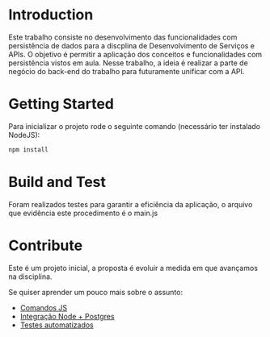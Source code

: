 # Introduction
Este trabalho consiste no desenvolvimento das funcionalidades com persistência de dados para a discplina de Desenvolvimento de Serviços e APIs. O objetivo é permitir a aplicação dos conceitos e funcionalidades com persistência vistos em aula. Nesse trabalho, a ideia é realizar a parte de negócio do back-end do trabalho para futuramente unificar com a API.

# Getting Started
Para inicializar o projeto rode o seguinte comando (necessário ter instalado NodeJS):
```bash
npm install
```

# Build and Test
Foram realizados testes para garantir a eficiência da aplicação, o arquivo que evidência este procedimento é o main.js

# Contribute
Este é um projeto inicial, a proposta é evoluir a medida em que avançamos na disciplina. 

Se quiser aprender um pouco mais sobre o assunto:
- [Comandos JS](https://www.w3schools.com/js/)
- [Integração Node + Postgres](https://node-postgres.com)
- [Testes automatizados](https://jestjs.io/pt-BR/)